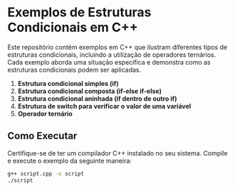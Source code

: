 # Exemplos de Estruturas Condicionais em C++

Este repositório contém exemplos em C++ que ilustram diferentes tipos de estruturas condicionais, incluindo a utilização de operadores ternários. Cada exemplo aborda uma situação específica e demonstra como as estruturas condicionais podem ser aplicadas.

1. **Estrutura condicional simples (if)**
2. **Estrutura condicional composta (if-else if-else)**
3. **Estrutura condicional aninhada (if dentro de outro if)**
4. **Estrutura de switch para verificar o valor de uma variável**
5. **Operador ternário**

## Como Executar

Certifique-se de ter um compilador C++ instalado no seu sistema. Compile e execute o exemplo da seguinte maneira:

```bash
g++ script.cpp -o script
./script


